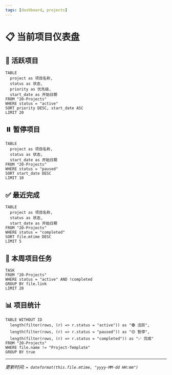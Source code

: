 ```yaml
---
tags: [dashboard, projects]
---
```


# 📋 当前项目仪表盘

## 🚀 活跃项目
```dataview
TABLE 
  project as 项目名称,
  status as 状态,
  priority as 优先级,
  start_date as 开始日期
FROM "20-Projects"
WHERE status = "active"
SORT priority DESC, start_date ASC
LIMIT 20
```

## ⏸️ 暂停项目
```dataview
TABLE 
  project as 项目名称,
  status as 状态,
  start_date as 开始日期
FROM "20-Projects"
WHERE status = "paused"
SORT start_date DESC
LIMIT 10
```

## ✅ 最近完成
```dataview
TABLE 
  project as 项目名称,
  status as 状态,
  start_date as 开始日期
FROM "20-Projects"
WHERE status = "completed"
SORT file.mtime DESC
LIMIT 5
```

## 🎯 本周项目任务
```dataview
TASK
FROM "20-Projects"
WHERE status = "active" AND !completed
GROUP BY file.link
LIMIT 20
```

## 📊 项目统计
```dataview
TABLE WITHOUT ID
  length(filter(rows, (r) => r.status = "active")) as "🟢 活跃",
  length(filter(rows, (r) => r.status = "paused")) as "🟡 暂停",
  length(filter(rows, (r) => r.status = "completed")) as "✅ 完成"
FROM "20-Projects"
WHERE file.name != "Project-Template"
GROUP BY true
```

---
*更新时间: `= dateformat(this.file.mtime, "yyyy-MM-dd HH:mm")`*